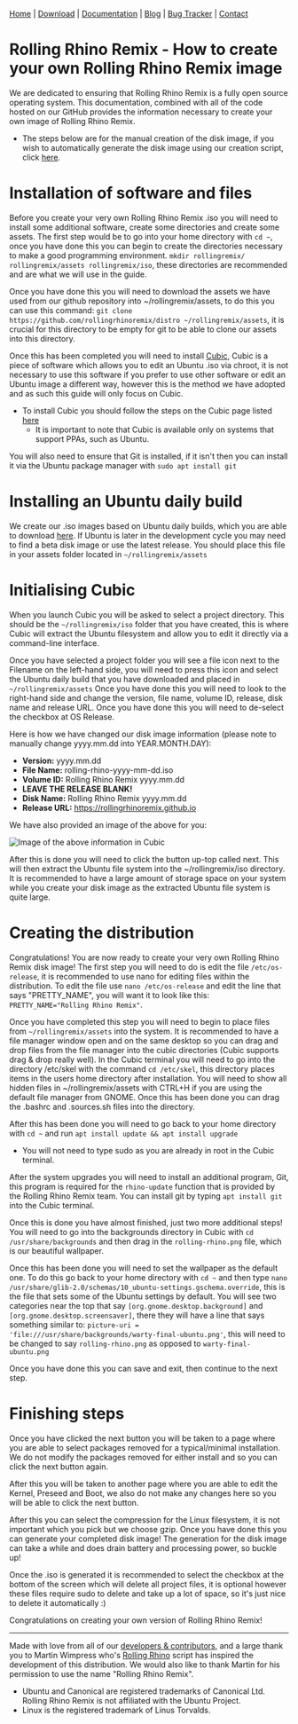 <head>
  <link rel="shortcut icon" type="image/x-icon" href="https://raw.githubusercontent.com/MrBeeBenson/rrr-site/main/favicon.png" />
</head>

<div id="navigation">

<a href="https://rollingrhinoremix.github.io">Home</a> | <a href="https://rollingrhinoremix.github.io/download">Download</a> | <a href="https://rollingrhinoremix.github.io/docs">Documentation</a> | <a href="https://rollingrhinoremix.github.io/blog">Blog</a> | <a href="https://rollingrhinoremix.github.io/bugs">Bug Tracker</a> | <a href="https://rollingrhinoremix.github.io#contact">Contact</a>

</div>

# Rolling Rhino Remix - How to create your own Rolling Rhino Remix image

We are dedicated to ensuring that Rolling Rhino Remix is a fully open source operating system. This documentation, combined with all of the code hosted on our GitHub provides the information necessary to create your own image of Rolling Rhino Remix. 

- The steps below are for the manual creation of the disk image, if you wish to automatically generate the disk image using our creation script, click [here](https://github.com/rollingrhinoremix/creation_script).

# Installation of software and files

Before you create your very own Rolling Rhino Remix .iso you will need to install some additional software, create some directories and create some assets. The first step would be to go into your home directory with `cd ~`, once  you have done this you can begin to create the directories necessary to make a good programming environment. `mkdir rollingremix/ rollingremix/assets rollingremix/iso`, these directories are recommended and are what we will use in the guide. 

Once you have done this you will need to download the assets we have used from our github repository into ~/rollingremix/assets, to do this you can use this command: `git clone https://github.com/rollingrhinoremix/distro ~/rollingremix/assets`, it is crucial for this directory to be empty for git to be able to clone our assets into this directory. 

Once this has been completed you will need to install [Cubic](https://launchpad.net/cubic), Cubic is a piece of software which allows you to edit an Ubuntu .iso via chroot, it is not necessary to use this software if you prefer to use other software or edit an Ubuntu image a different way, however this is the method we have adopted and as such this guide will only focus on Cubic. 

- To install Cubic you should follow the steps on the Cubic page listed [here](https://launchpad.net/cubic)
    - It is important to note that Cubic is available only on systems that support PPAs, such as Ubuntu.

You will also need to ensure that Git is installed, if it isn't then you can install it via the Ubuntu package manager with `sudo apt install git`

# Installing an Ubuntu daily build

We create our .iso images based on Ubuntu daily builds, which you are able to download [here](https://cdimage.ubuntu.com/daily-live/current). If Ubuntu is later in the development cycle you may need to find a beta disk image or use the latest release. You should place this file in your assets folder located in `~/rollingremix/assets`

# Initialising Cubic

When you launch Cubic you will be asked to select a project directory. This should be the `~/rollingremix/iso` folder that you have created, this is where Cubic will extract the Ubuntu filesystem and allow you to edit it directly via a command-line interface. 

Once you have selected a project folder you will see a file icon next to the Filename on the left-hand side, you will need to press this icon and select the Ubuntu daily build that you have downloaded and placed in `~/rollingremix/assets` Once you have done this you will need to look to the right-hand side and change the version, file name, volume ID, release, disk name and release URL. Once you have done this you will need to de-select the checkbox at OS Release.

Here is how we have changed our disk image information (please note to manually change yyyy.mm.dd into YEAR.MONTH.DAY):
- **Version:** yyyy.mm.dd 
- **File Name:** rolling-rhino-yyyy-mm-dd.iso 
- **Volume ID:** Rolling Rhino Remix yyyy.mm.dd
- **LEAVE THE RELEASE BLANK!**
- **Disk Name:** Rolling Rhino Remix yyyy.mm.dd
- **Release URL:** https://rollingrhinoremix.github.io

We have also provided an image of the above for you:

![Image of the above information in Cubic](../assets/images/cubic-menu.png)

After this is done you will need to click the button up-top called next. This will then extract the Ubuntu file system into the ~/rollingremix/iso directory. It is recommended to have a large amount of storage space on your system while you create your disk image as the extracted Ubuntu file system is quite large.

# Creating the distribution

Congratulations! You are now ready to create your very own Rolling Rhino Remix disk image! The first step you will need to do is edit the file `/etc/os-release`, it is recommended to use nano for editing files within the distribution. To edit the file use `nano /etc/os-release` and edit the line that says "PRETTY_NAME", you will want it to look like this: `PRETTY_NAME="Rolling Rhino Remix"`.

Once you have completed this step you will need to begin to place files from `~/rollingremix/assets` into the system. It is recommended to have a file manager window open and on the same desktop so you can drag and drop files from the file manager into the cubic directories (Cubic supports drag & drop really well). In the Cubic terminal you will need to go into the directory /etc/skel with the command `cd /etc/skel`, this directory places items in the users home directory after installation. You will need to show all hidden files in ~/rollingremix/assets with CTRL+H if you are using the default file manager from GNOME. Once this has been done you can drag the .bashrc and .sources.sh files into the directory.

After this has been done you will need to go back to your home directory with `cd ~` and run `apt install update && apt install upgrade`

- You will not need to type sudo as you are already in root in the Cubic terminal. 

After the system upgrades you will need to install an additional program, Git, this program is required for the `rhino-update` function that is provided by the Rolling Rhino Remix team. You can install git by typing `apt install git` into the Cubic terminal. 

Once this is done you have almost finished, just two more additional steps! You will need to go into the backgrounds directory in Cubic with `cd /usr/share/backgrounds` and then drag in the `rolling-rhino.png` file, which is our beautiful wallpaper.

Once this has been done you will need to set the wallpaper as the default one. To do this go back to your home directory with `cd ~` and then type `nano /usr/share/glib-2.0/schemas/10_ubuntu-settings.gschema.override`, this is the file that sets some of the Ubuntu settings by default. You will see two categories near the top that say `[org.gnome.desktop.background]` and `[org.gnome.desktop.screensaver]`, there they will have a line that says something similar to: `picture-uri = 'file:///usr/share/backgrounds/warty-final-ubuntu.png'`, this will need to be changed to say `rolling-rhino.png` as opposed to `warty-final-ubuntu.png`

Once you have done this you can save and exit, then continue to the next step.

# Finishing steps

Once you have clicked the next button you will be taken to a page where you are able to select packages removed for a typical/minimal installation. We do not modify the packages removed for either install and so you can click the next button again.

After this you will be taken to another page where you are able to edit the Kernel, Preseed and Boot, we also do not make any changes here so you will be able to click the next button.

After this you can select the compression for the Linux filesystem, it is not important which you pick but we choose gzip. Once you have done this you can generate your completed disk image! The generation for the disk image can take a while and does drain battery and processing power, so buckle up!

Once the .iso is generated it is recommended to select the checkbox at the bottom of the screen which will delete all project files, it is optional however these files require sudo to delete and take up a lot of space, so it's just nice to delete it automatically :)

Congratulations on creating your own version of Rolling Rhino Remix!

<hr />

Made with love from all of our [developers & contributors](https://rollingrhinoremix.github.io/contributors.txt), and a large thank you to Martin Wimpress who's [Rolling Rhino](https://github.com/wimpysworld/rolling-rhino) script has inspired the development of this distribution. We would also like to thank Martin for his permission to use the name "Rolling Rhino Remix".

- Ubuntu and Canonical are registered trademarks of Canonical Ltd. Rolling Rhino Remix is not affiliated with the Ubuntu Project. 
- Linux is the registered trademark of Linus Torvalds.
